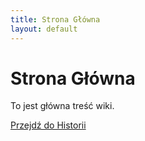 ```yaml
---
title: Strona Główna
layout: default
---
```


# Strona Główna

To jest główna treść wiki.

[Przejdź do Historii](historia.md)
